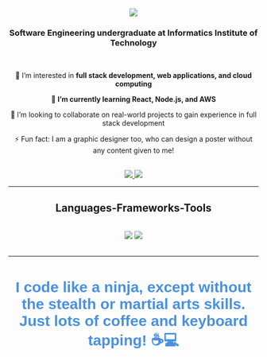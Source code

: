 <h1 align="center">
  <img src="https://readme-typing-svg.herokuapp.com/?font=Righteous&size=35&color=FFFF00&center=true&vCenter=true&width=500&height=70&duration=5000&lines=Hi+There!+👋;+I'm+Nithursiga+Ramesh!;" />
</h1>


<h3 align="center">Software Engineering undergraduate at Informatics Institute of Technology</h3>

<br/>

<div align="center">
 
 🔭 I’m interested in **full stack development, web applications, and cloud computing**
 
 🌱 **I’m currently learning React, Node.js, and AWS**

 💞️ I’m looking to collaborate on real-world projects to gain experience in full stack development

 ⚡ Fun fact: I am a graphic designer too, who can design a poster without any content given to me!

 </div>
 <br>

<div align="center">
    <a href="mailto:sumatharans@gmail.com">
        <img src="https://img.shields.io/badge/Gmail-333333?style=for-the-badge&logo=gmail&logoColor=red" />
    </a>
    <a href="https://www.linkedin.com/in/srishankar-sumatharan/" target="_blank">
        <img src="https://img.shields.io/badge/LinkedIn-0077B5?style=for-the-badge&logo=linkedin&logoColor=white" target="_blank" />
    </a>
</div>

 <hr/>
 
<h2 align="center">Languages-Frameworks-Tools</h2>
<br/>
<div align="center">
    <img src="https://skillicons.dev/icons?i=react,mui,html,css,vscode,github,figma,tailwind" />
    <img src="https://skillicons.dev/icons?i=nodejs,python,javascript,typescript,firebase,java,mysql" /><br>
</div>

<br/>

<hr/>

<br/>

<div align="center">
    <p><span style="font-family: Righteous, sans-serif; font-size: 30px; font-weight: bold; color: #4a90e2;">I code like a ninja, except without the stealth or martial arts skills. Just lots of coffee and keyboard tapping! ☕️💻</span></p>
</div>


<br/>
